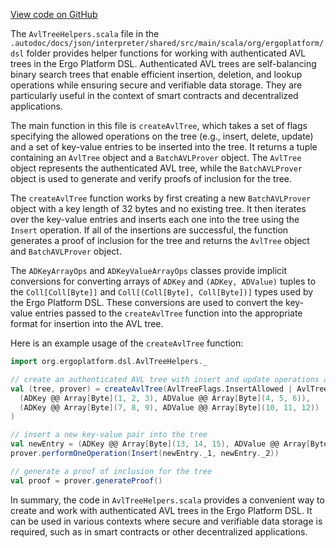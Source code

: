 [View code on GitHub](sigmastate-interpreterhttps://github.com/ScorexFoundation/sigmastate-interpreter/.autodoc/docs/json/interpreter/shared/src/main/scala/org/ergoplatform/dsl)

The `AvlTreeHelpers.scala` file in the `.autodoc/docs/json/interpreter/shared/src/main/scala/org/ergoplatform/dsl` folder provides helper functions for working with authenticated AVL trees in the Ergo Platform DSL. Authenticated AVL trees are self-balancing binary search trees that enable efficient insertion, deletion, and lookup operations while ensuring secure and verifiable data storage. They are particularly useful in the context of smart contracts and decentralized applications.

The main function in this file is `createAvlTree`, which takes a set of flags specifying the allowed operations on the tree (e.g., insert, delete, update) and a set of key-value entries to be inserted into the tree. It returns a tuple containing an `AvlTree` object and a `BatchAVLProver` object. The `AvlTree` object represents the authenticated AVL tree, while the `BatchAVLProver` object is used to generate and verify proofs of inclusion for the tree.

The `createAvlTree` function works by first creating a new `BatchAVLProver` object with a key length of 32 bytes and no existing tree. It then iterates over the key-value entries and inserts each one into the tree using the `Insert` operation. If all of the insertions are successful, the function generates a proof of inclusion for the tree and returns the `AvlTree` object and `BatchAVLProver` object.

The `ADKeyArrayOps` and `ADKeyValueArrayOps` classes provide implicit conversions for converting arrays of `ADKey` and `(ADKey, ADValue)` tuples to the `Coll[Coll[Byte]]` and `Coll[(Coll[Byte], Coll[Byte])]` types used by the Ergo Platform DSL. These conversions are used to convert the key-value entries passed to the `createAvlTree` function into the appropriate format for insertion into the AVL tree.

Here is an example usage of the `createAvlTree` function:

```scala
import org.ergoplatform.dsl.AvlTreeHelpers._

// create an authenticated AVL tree with insert and update operations allowed
val (tree, prover) = createAvlTree(AvlTreeFlags.InsertAllowed | AvlTreeFlags.UpdateAllowed,
  (ADKey @@ Array[Byte](1, 2, 3), ADValue @@ Array[Byte](4, 5, 6)),
  (ADKey @@ Array[Byte](7, 8, 9), ADValue @@ Array[Byte](10, 11, 12))
)

// insert a new key-value pair into the tree
val newEntry = (ADKey @@ Array[Byte](13, 14, 15), ADValue @@ Array[Byte](16, 17, 18))
prover.performOneOperation(Insert(newEntry._1, newEntry._2))

// generate a proof of inclusion for the tree
val proof = prover.generateProof()
```

In summary, the code in `AvlTreeHelpers.scala` provides a convenient way to create and work with authenticated AVL trees in the Ergo Platform DSL. It can be used in various contexts where secure and verifiable data storage is required, such as in smart contracts or other decentralized applications.
